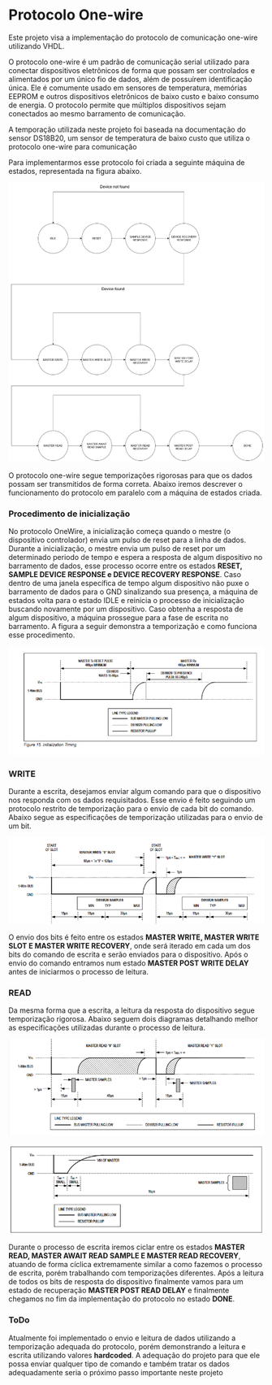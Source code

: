 # Protocolo One-wire

Este projeto visa a implementação do protocolo de comunicação one-wire utilizando VHDL. 

O protocolo one-wire é um padrão de comunicação serial utilizado para conectar dispositivos eletrônicos de forma que possam ser controlados e alimentados por um único fio de dados, além de possuírem identificação única. Ele é comumente usado em sensores de temperatura, memórias EEPROM e outros dispositivos eletrônicos de baixo custo e baixo consumo de energia. O protocolo permite que múltiplos dispositivos sejam conectados ao mesmo barramento de comunicação.

A temporação utilizada neste projeto foi baseada na documentação do sensor DS18B20, um sensor de temperatura de baixo custo que utiliza o protocolo one-wire para comunicação

Para implementarmos esse protocolo foi criada a seguinte máquina de estados, representada na figura abaixo.

![](./figures/diagram_onewire.png)

O protocolo one-wire segue temporizações rigorosas para que os dados possam ser transmitidos de forma correta. Abaixo iremos descrever o funcionamento do protocolo em paralelo com a máquina de estados criada.

### Procedimento de inicialização

No protocolo OneWire, a inicialização começa quando o mestre (o dispositivo controlador) envia um pulso de reset para a linha de dados. Durante a inicialização, o mestre envia um pulso de reset por um determinado periodo de tempo e espera a resposta de algum dispositivo no barramento de dados, esse processo ocorre entre os estados __RESET, SAMPLE DEVICE RESPONSE e DEVICE RECOVERY RESPONSE__. Caso dentro de uma janela específica de tempo algum dispositivo não puxe o barramento de dados para o GND sinalizando sua presença, a máquina de estados volta para o estado IDLE e reinicia o processo de inicialização buscando novamente por um dispositivo. Caso obtenha a resposta de algum dispositivo, a máquina prossegue para a fase de escrita no barramento. A figura a seguir demonstra a temporização e como funciona esse procedimento.

![](./figures/initialization_onewire.png)

### WRITE
Durante a escrita, desejamos enviar algum comando para que o dispositivo nos responda com os dados requisitados. Esse envio é feito seguindo um protocolo restrito de temporização para o envio de cada bit do comando. Abaixo segue as especificações de temporização utilizadas para o envio de um bit.

![](./figures/write_time_slot.png)

O envio dos bits é feito entre os estados __MASTER WRITE, MASTER WRITE SLOT E MASTER WRITE RECOVERY__, onde será iterado em cada um dos bits do comando de escrita e serão enviados para o dispositivo. Após o envio do comando entramos num estado __MASTER POST WRITE DELAY__ antes de iniciarmos o processo de leitura.

### READ
Da mesma forma que a escrita, a leitura da resposta do dispositivo segue temporização rigorosa. Abaixo seguem dois diagramas detalhando melhor as especificações utilizadas durante o processo de leitura.

![](./figures/read_time_slot.png)

![](./figures/recommended_read_timings.png)

Durante o processo de escrita iremos ciclar entre os estados __MASTER READ, MASTER AWAIT READ SAMPLE E MASTER READ RECOVERY__, atuando de forma cíclica extremamente similar a como fazemos o processo de escrita, porém trabalhando com temporizações diferentes. Após a leitura de todos os bits de resposta do dispositivo finalmente vamos para um estado de recuperação __MASTER POST READ DELAY__ e finalmente chegamos no fim da implementação do protocolo no estado __DONE__.

### ToDo
Atualmente foi implementado o envio e leitura de dados utilizando a temporização adequada do protocolo, porém demonstrando a leitura e escrita utilizando valores **hardcoded**. A adequação do projeto para que ele possa enviar qualquer tipo de comando e também tratar os dados adequadamente seria o próximo passo importante neste projeto

